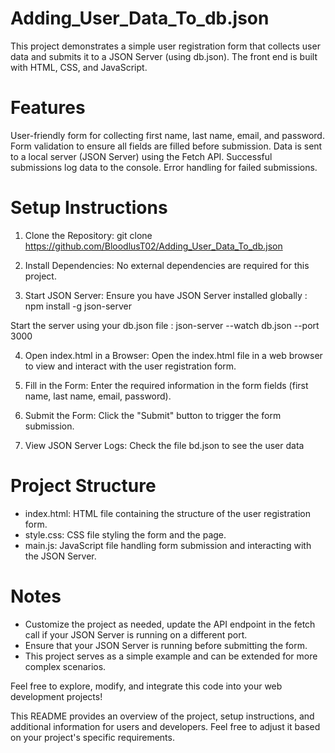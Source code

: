 # Adding_User_Data_To_db.json

This project demonstrates a simple user registration form that collects user data and submits it to a JSON Server (using db.json). The front end is built with HTML, CSS, and JavaScript.

# Features
User-friendly form for collecting first name, last name, email, and password.
Form validation to ensure all fields are filled before submission.
Data is sent to a local server (JSON Server) using the Fetch API.
Successful submissions log data to the console.
Error handling for failed submissions.

# Setup Instructions

1. Clone the Repository:
git clone https://github.com/BloodlusT02/Adding_User_Data_To_db.json

2. Install Dependencies:
No external dependencies are required for this project.

3. Start JSON Server:
Ensure you have JSON Server installed globally : npm install -g json-server

Start the server using your db.json file : json-server --watch db.json --port 3000

4. Open index.html in a Browser:
Open the index.html file in a web browser to view and interact with the user registration form.

5. Fill in the Form:
Enter the required information in the form fields (first name, last name, email, password).

6. Submit the Form:
Click the "Submit" button to trigger the form submission.

7. View JSON Server Logs:
Check the file bd.json to see the user data

# Project Structure
- index.html: HTML file containing the structure of the user registration form.
- style.css: CSS file styling the form and the page.
- main.js: JavaScript file handling form submission and interacting with the JSON Server.

# Notes
- Customize the project as needed, update the API endpoint in the fetch call if your JSON Server is running on a different port.
- Ensure that your JSON Server is running before submitting the form.
- This project serves as a simple example and can be extended for more complex scenarios.

Feel free to explore, modify, and integrate this code into your web development projects!

This README provides an overview of the project, setup instructions, and additional information for users and developers. Feel free to adjust it based on your project's specific requirements.


